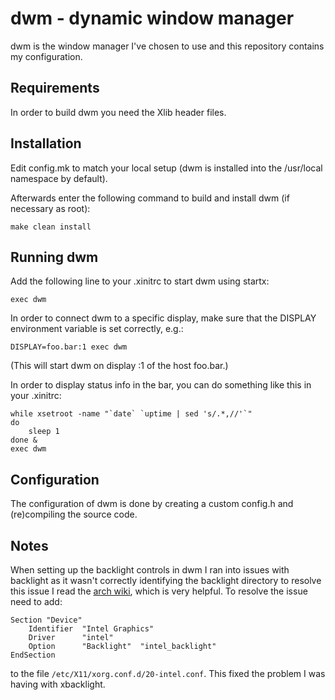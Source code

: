 dwm - dynamic window manager
============================
dwm is the window manager I've chosen to use and this repository contains my configuration.

Requirements
------------
In order to build dwm you need the Xlib header files.


Installation
------------
Edit config.mk to match your local setup (dwm is installed into
the /usr/local namespace by default).

Afterwards enter the following command to build and install dwm (if
necessary as root):

    make clean install


Running dwm
-----------
Add the following line to your .xinitrc to start dwm using startx:

    exec dwm

In order to connect dwm to a specific display, make sure that
the DISPLAY environment variable is set correctly, e.g.:

    DISPLAY=foo.bar:1 exec dwm

(This will start dwm on display :1 of the host foo.bar.)

In order to display status info in the bar, you can do something
like this in your .xinitrc:

    while xsetroot -name "`date` `uptime | sed 's/.*,//'`"
    do
    	sleep 1
    done &
    exec dwm


Configuration
-------------
The configuration of dwm is done by creating a custom config.h
and (re)compiling the source code.

Notes
-----
When setting up the backlight controls in dwm I ran into issues
with backlight as it wasn't correctly identifying the backlight
directory to resolve this issue I read the [arch wiki](https://wiki.archlinux.org/title/backlight), which is
very helpful. To resolve the issue need to add:
```
Section "Device"
    Identifier  "Intel Graphics"
    Driver      "intel"
    Option      "Backlight"  "intel_backlight"
EndSection
```
to the file `/etc/X11/xorg.conf.d/20-intel.conf`. This fixed the
problem I was having with xbacklight.
